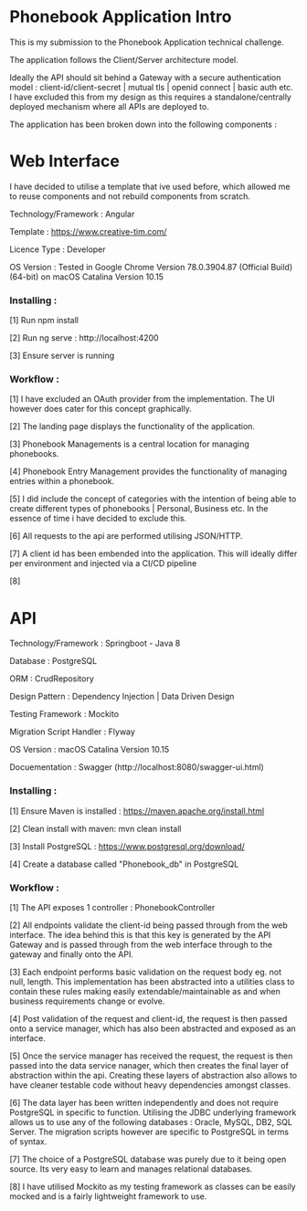 # Phonebook Application Intro

This is my submission to the Phonebook Application technical challenge. 

The application follows the Client/Server architecture model. 

Ideally the API should sit behind a Gateway with a secure authentication model : client-id/client-secret | mutual tls | openid connect | basic auth etc. I have excluded this from my design as this requires a standalone/centrally deployed mechanism where all APIs are deployed to. 

The application has been broken down into the following components : 

# Web Interface

I have decided to utilise a template that ive used before, which allowed me to reuse components and not rebuild components from scratch.

Technology/Framework : Angular

Template : https://www.creative-tim.com/

Licence Type : Developer

OS Version : Tested in Google Chrome Version 78.0.3904.87 (Official Build) (64-bit) on macOS Catalina Version 10.15

### Installing : 

[1] Run npm install

[2] Run ng serve : http://localhost:4200

[3] Ensure server is running

### Workflow :

[1] I have excluded an OAuth provider from the implementation. The UI however does cater for this concept graphically.

[2] The landing page displays the functionality of the application.

[3] Phonebook Managements is a central location for managing phonebooks.

[4] Phonebook Entry Management provides the functionality of managing entries within a phonebook.

[5] I did include the concept of categories with the intention of being able to create different types of phonebooks | Personal, Business etc. In the essence of time i have decided to exclude this.

[6] All requests to the api are performed utilising JSON/HTTP.

[7] A client id has been embended into the application. This will ideally differ per environment and injected via a CI/CD pipeline

[8] 




# API

Technology/Framework : Springboot - Java 8

Database : PostgreSQL

ORM : CrudRepository

Design Pattern : Dependency Injection | Data Driven Design

Testing Framework : Mockito

Migration Script Handler : Flyway

OS Version : macOS Catalina Version 10.15

Docuementation : Swagger (http://localhost:8080/swagger-ui.html)

### Installing : 

[1] Ensure Maven is installed : https://maven.apache.org/install.html

[2] Clean install with maven: mvn clean install

[3] Install PostgreSQL : https://www.postgresql.org/download/

[4] Create a database called "Phonebook_db" in PostgreSQL

### Workflow : 

[1] The API exposes 1 controller : PhonebookController 

[2] All endpoints validate the client-id being passed through from the web interface. The idea behind this is that this key is generated by the API Gateway and is passed through from the web interface through to the gateway and finally onto the API. 

[3] Each endpoint performs basic validation on the request body eg. not null, length. This implementation has been abstracted into a utilities class to contain these rules making easily extendable/maintainable as and when business requirements change or evolve.

[4] Post validation of the request and client-id, the request is then passed onto a service manager, which has also been abstracted and exposed as an interface.

[5] Once the service manager has received the request, the request is then passed into the data service nanager, which then creates the final layer of abstraction within the api. Creating these layers of abstraction also allows to have cleaner testable code without heavy dependencies amongst classes.

[6] The data layer has been written independently and does not require PostgreSQL in specific to function. Utilising the JDBC underlying framework allows us to use any of the following databases : Oracle, MySQL, DB2, SQL Server. The migration scripts however are specific to PostgreSQL in terms of syntax. 

[7] The choice of a PostgreSQL database was purely due to it being open source. Its very easy to learn and manages relational databases. 

[8] I have utilised Mockito as my testing framework as classes can be easily mocked and is a fairly lightweight framework to use.






